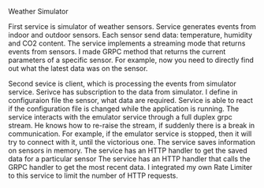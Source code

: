 Weather Simulator

First service is simulator of weather sensors. Service generates events from indoor and outdoor sensors. Each sensor send data: temperature, humidity and CO2 content. The service implements a streaming mode that returns events from sensors.
I made GRPC method that returns the current parameters of a specific sensor. For example, now you need to directly find out what the latest data was on the sensor.

Second sevice is client, which is processing the events from simulator service.
Serivce has subscription to the data from simulator. I define in configuraion file the sensor, what data are required. Service is able to react if the configuration file is changed while the application is running.
The service interacts with the emulator service through a full duplex grpc stream.
He knows how to re-raise the stream, if suddenly there is a break in communication. For example, if the emulator service is stopped, then it will try to connect with it, until the victorious one.
The service saves information on sensors in memory.
The service has an HTTP handler to get the saved data for a particular sensor
The service has an HTTP handler that calls the GRPC handler to get the most recent data.
I integrated my own Rate Limiter to this service to limit the number of HTTP requests.